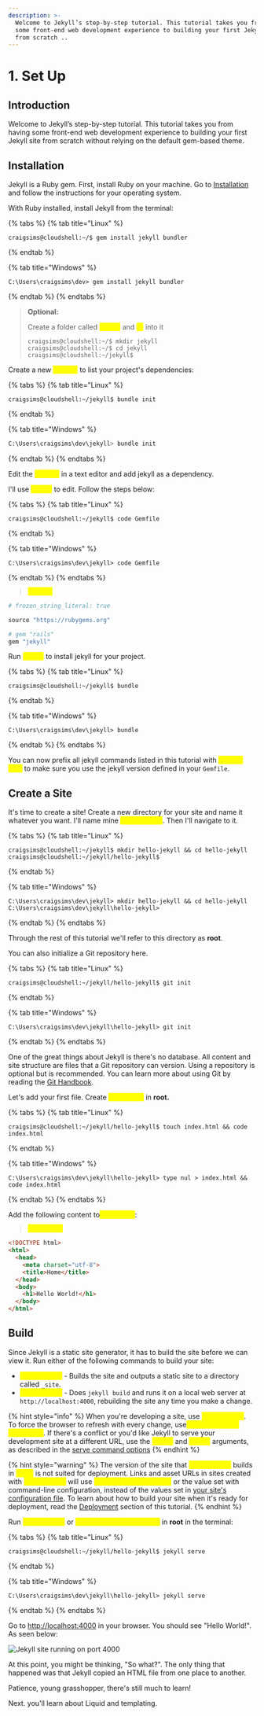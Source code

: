 ```yaml
---
description: >-
  Welcome to Jekyll’s step-by-step tutorial. This tutorial takes you from having
  some front-end web development experience to building your first Jekyll site
  from scratch ..
---
```


# 1. Set Up

## Introduction

Welcome to Jekyll’s step-by-step tutorial. This tutorial takes you from having some front-end web development experience to building your first Jekyll site from scratch without relying on the default gem-based theme.

## Installation

Jekyll is a Ruby gem. First, install Ruby on your machine. Go to [Installation](https://jekyllrb.com/docs/installation/) and follow the instructions for your operating system.

With Ruby installed, install Jekyll from the terminal:

{% tabs %}
{% tab title="Linux" %}
```shell-session
craigsims@cloudshell:~/$ gem install jekyll bundler
```
{% endtab %}

{% tab title="Windows" %}
```shell
C:\Users\craigsims\dev> gem install jekyll bundler
```
{% endtab %}
{% endtabs %}

> **Optional:**
>
> Create a folder called <mark style="color:yellow;">`jekyll`</mark> and <mark style="color:yellow;">`cd`</mark> into it
>
> ```shell-session
> craigsims@cloudshell:~/$ mkdir jekyll
> craigsims@cloudshell:~/$ cd jekyll
> craigsims@cloudshell:~/jekyll$ 
> ```

Create a new <mark style="color:yellow;">`Gemfile`</mark> to list your project's dependencies:

{% tabs %}
{% tab title="Linux" %}
```shell-session
craigsims@cloudshell:~/jekyll$ bundle init
```
{% endtab %}

{% tab title="Windows" %}
```bash
C:\Users\craigsims\dev\jekyll> bundle init
```
{% endtab %}
{% endtabs %}

Edit the <mark style="color:yellow;">`Gemfile`</mark> in a text editor and add jekyll as a dependency.

I'll use <mark style="color:yellow;">`VSCode`</mark> to edit. Follow the steps below:

{% tabs %}
{% tab title="Linux" %}
```shell-session
craigsims@cloudshell:~/jekyll$ code Gemfile
```
{% endtab %}

{% tab title="Windows" %}
```shell
C:\Users\craigsims\dev\jekyll> code Gemfile
```
{% endtab %}
{% endtabs %}

> <mark style="color:yellow;">`Gemfile`</mark>

```ruby
# frozen_string_literal: true

source "https://rubygems.org"

# gem "rails"
gem "jekyll"
```

Run <mark style="color:yellow;">`bundle`</mark> to install jekyll for your project.

{% tabs %}
{% tab title="Linux" %}
```shell-session
craigsims@cloudshell:~/jekyll$ bundle
```
{% endtab %}

{% tab title="Windows" %}
```shell
C:\Users\craigsims\dev\jekyll> bundle
```
{% endtab %}
{% endtabs %}

You can now prefix all jekyll commands listed in this tutorial with <mark style="color:yellow;">`bundle exec`</mark> to make sure you use the jekyll version defined in your `Gemfile`.&#x20;

## Create a Site

It's time to create a site! Create a new directory for your site and name it whatever you want. I'll name mine <mark style="color:yellow;">`hello-jekyll`</mark>. Then I'll navigate to it.

{% tabs %}
{% tab title="Linux" %}
```shell-session
craigsims@cloudshell:~/jekyll$ mkdir hello-jekyll && cd hello-jekyll
craigsims@cloudshell:~/jekyll/hello-jekyll$ 
```
{% endtab %}

{% tab title="Windows" %}
```shell
C:\Users\craigsims\dev\jekyll> mkdir hello-jekyll && cd hello-jekyll
C:\Users\craigsims\dev\jekyll\hello-jekyll>
```
{% endtab %}
{% endtabs %}

Through the rest of this tutorial we'll refer to this directory as **root**.

You can also initialize a Git repository here.

{% tabs %}
{% tab title="Linux" %}
```shell-session
craigsims@cloudshell:~/jekyll/hello-jekyll$ git init
```
{% endtab %}

{% tab title="Windows" %}
```shell
C:\Users\craigsims\dev\jekyll\hello-jekyll> git init
```
{% endtab %}
{% endtabs %}

One of the great things about Jekyll is there's no database. All content and site structure are files that a Git repository can version. Using a repository is optional but is recommended. You can learn more about using Git by reading the [Git Handbook](https://guides.github.com/introduction/git-handbook/).



Let's add your first file. Create <mark style="color:yellow;">`index.html`</mark> in **root.**

{% tabs %}
{% tab title="Linux" %}
```shell-session
craigsims@cloudshell:~/jekyll/hello-jekyll$ touch index.html && code index.html 
```
{% endtab %}

{% tab title="Windows" %}
```shell
C:\Users\craigsims\dev\jekyll\hello-jekyll> type nul > index.html && code index.html
```
{% endtab %}
{% endtabs %}

Add the following content to<mark style="color:yellow;">`index.html`</mark>:

> <mark style="color:yellow;">`index.html`</mark>

```html
<!DOCTYPE html>
<html>
  <head>
    <meta charset="utf-8">
    <title>Home</title>
  </head>
  <body>
    <h1>Hello World!</h1>
  </body>
</html>
```

## Build

Since Jekyll is a static site generator, it has to build the site before we can view it. Run either of the following commands to build your site:

* <mark style="color:yellow;">`jekyll build`</mark> - Builds the site and outputs a static site to a directory called `_site`.
* <mark style="color:yellow;">`jekyll serve`</mark> - Does `jekyll build` and runs it on a local web server at `http://localhost:4000`, rebuilding the site any time you make a change.

{% hint style="info" %}
When you're developing a site, use <mark style="color:yellow;">`jekyll serve`</mark>. To force the browser to refresh with every change, use<mark style="color:yellow;">`jekyll serve --livereload`</mark>. If there's a conflict or you'd like Jekyll to serve your development site at a different URL, use the <mark style="color:yellow;">`--host`</mark> and <mark style="color:yellow;">`--port`</mark> arguments, as described in the [serve command options](https://jekyllrb.com/docs/configuration/options/#serve-command-options)
{% endhint %}

{% hint style="warning" %}
The version of the site that <mark style="color:yellow;">`jekyll serve`</mark> builds in <mark style="color:yellow;">`_site`</mark> is not suited for deployment. Links and asset URLs in sites created with <mark style="color:yellow;">`jekyll serve`</mark> will use <mark style="color:yellow;">`https://localhost:4000`</mark> or the value set with command-line configuration, instead of the values set in [your site's configuration file](https://jekyllrb.com/docs/configuration/). To learn about how to build your site when it's ready for deployment, read the [Deployment](https://jekyllrb.com/docs/step-by-step/10-deployment/) section of this tutorial.
{% endhint %}

Run <mark style="color:yellow;">`jekyll serve`</mark> or <mark style="color:yellow;">`bundle exec jekyll serve`</mark> in **root** in the terminal:

{% tabs %}
{% tab title="Linux" %}
```shell-session
craigsims@cloudshell:~/jekyll/hello-jekyll$ jekyll serve
```
{% endtab %}

{% tab title="Windows" %}
```shell
C:\Users\craigsims\dev\jekyll\hello-jekyll> jekyll serve
```
{% endtab %}
{% endtabs %}

Go to [http://localhost:4000](http://localhost:4000) in your browser. You should see "Hello World!". As seen below:

![Jekyll site running on port 4000](.gitbook/assets/jekyll-hello-world.png)

At this point, you might be thinking, "So what?". The only thing that happened was that Jekyll copied an HTML file from one place to another.

Patience, young grasshopper, there's still much to learn!

Next. you'll learn about Liquid and templating.

